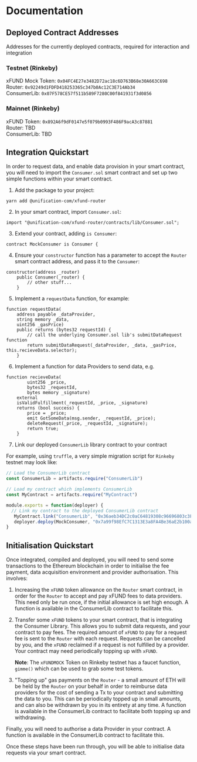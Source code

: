 # Documentation

## Deployed Contract Addresses

Addresses for the currently deployed contracts, required for interaction and integration

### Testnet (Rinkeby)

xFUND Mock Token: `0x04FC4E27e3482D72ac18c6D763B68e30A663C698`  
Router: `0x92249d1FDFD418253365c347b0Ac12C3E714Ab34`  
ConsumerLib: `0x07F578CE57f511b589F7280C00f841931f3d0856`  

### Mainnet (Rinkeby)

xFUND Token: `0x892A6f9dF0147e5f079b0993F486F9acA3c87881`  
Router: TBD  
ConsumerLib: TBD

## Integration Quickstart

In order to request data, and enable data provision in your smart contract, you will need to
import the `Consumer.sol` smart contract and set up two simple functions within your smart contract.

1. Add the package to your project:

```
yarn add @unification-com/xfund-router
```

2. In your smart contract, import `Consumer.sol`:

```solidity
import "@unification-com/xfund-router/contracts/lib/Consumer.sol";
```

3. Extend your contract, adding `is Consumer`:

```solidity
contract MockConsumer is Consumer {
```

4. Ensure your `constructor` function has a parameter to accept the `Router` smart contract
   address, and pass it to the `Consumer`:
   
```solidity
constructor(address _router)
    public Consumer(_router) {
        // other stuff...
    }
```

5. Implement a `requestData` function, for example:

```solidity
function requestData(
    address payable _dataProvider,
    string memory _data,
    uint256 _gasPrice)
    public returns (bytes32 requestId) {
        // call the underlying Consumer.sol lib's submitDataRequest function
        return submitDataRequest(_dataProvider, _data, _gasPrice, this.recieveData.selector);
    }
```

6. Implement a function for data Providers to send data, e.g.

```solidity
function recieveData(
        uint256 _price,
        bytes32 _requestId,
        bytes memory _signature)
    external
    isValidFulfillment(_requestId, _price, _signature)
    returns (bool success) {
        price = _price;
        emit GotSomeData(msg.sender, _requestId, _price);
        deleteRequest(_price, _requestId, _signature);
        return true;
    }
```

7. Link our deployed `ConsumerLib` library contract to your contract

For example, using `truffle`, a very simple migration script for `Rinkeby` testnet 
may look like:

```javascript
// Load the ConsumerLib contract
const ConsumerLib = artifacts.require("ConsumerLib")

// Load my contract which implements ConsumerLib
const MyContract = artifacts.require("MyContract")

module.exports = function(deployer) {
  // Link my contract to the deployed ConsumerLib contract
   MyContract.link("ConsumerLib", "0x36aeb34DC2c0aC64819308c96696803c3FB8d19d")
   deployer.deploy(MockConsumer, "0x7a99f98EfC7C1313E3a8FA4Be36aE2b100a1622F")
}
```

## Initialisation Quickstart

Once integrated, compiled and deployed, you will need to send some transactions to the
Ethereum blockchain in order to initialise the fee payment, data acquisition environment
and provider authorisation. This involves:

1) Increasing the `xFUND` token allowance on the `Router` smart contract, in order for the `Router`
   to accept and pay xFUND fees to data providers. This need only be run once, if the initial
   allowance is set high enough. A function is available in the ConsumerLib contract to facilitate
   this.
2) Transfer some `xFUND` tokens to your smart contract, that is integrating the Consumer Library.
   This allows you to submit data requests, and your contract to pay fees. The required amount 
   of `xFUND` to pay for a request fee is sent to the `Router` with each request. Requests can
   be cancelled by you, and the `xFUND` reclaimed if a request is not fulfilled by a provider.
   Your contract may need periodically topping up with `xFUND`.  
   
   **Note**: The `xFUNDMOCK` Token on Rinkeby testnet has a faucet function, `gimme()` which can be used
   to grab some test tokens.
3) "Topping up" gas payments on the `Router` - a small amount of ETH will be held by the `Router`
   on your behalf in order to reimburse data providers for the cost of sending a Tx to your contract
   and submitting the data to you. This can be periodically topped up in small amounts, and can
   also be withdrawn by you in its entirety at any time. A function is available in the ConsumerLib contract to facilitate
   both topping up and withdrawing.
   
Finally, you will need to authorise a data Provider in your contract. A function is 
available in the ConsumerLib contract to facilitate this.

Once these steps have been run through, you will be able to initialise data requests via your
smart contract.
